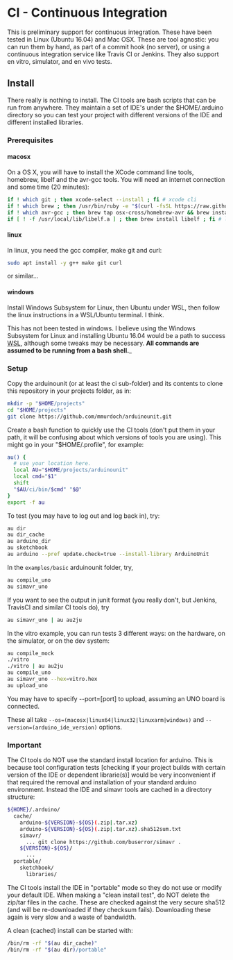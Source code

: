 # CI - Continuous Integration

This is preliminary support for continuous integration.  These have been tested in Linux (Ubuntu 16.04) and Mac OSX.  These are tool agnostic: you can run them by hand, as part of a commit hook (no server), or using a continuous integration service like Travis CI or Jenkins.  They also support en vitro, simulator, and en vivo tests.

## Install

There really is nothing to install.  The CI tools are bash scripts that can be run from anywhere.  They maintain a set of IDE's under the $HOME/.arduino directory so you can test your project with different versions of the IDE and different installed libraries.

### Prerequisites

#### macosx

On a OS X, you will have to install the XCode command line tools, homebrew, libelf and the avr-gcc tools.  You will need an internet connection and some time (20 minutes):

```bash
if ! which git ; then xcode-select --install ; fi # xcode cli
if ! which brew ; then /usr/bin/ruby -e "$(curl -fsSL https://raw.githubusercontent.com/Homebrew/install/master/install)" ; fi # homebrew
if ! which avr-gcc ; then brew tap osx-cross/homebrew-avr && brew install avr-gcc ; fi # avr-gcc
if [ ! -f /usr/local/lib/libelf.a ] ; then brew install libelf ; fi # libelf
```

#### linux

In linux, you need the gcc compiler, make git and curl:

```bash
sudo apt install -y g++ make git curl
```

or similar...

#### windows

Install Windows Subsystem for Linux, then Ubuntu under WSL, then follow the linux instructions in a WSL/Ubuntu terminal.  I think.

This has not been tested in windows.  I believe using the Windows Subsystem for Linux and installing Ubuntu 16.04 would be a path to success [WSL](https://devtidbits.com/2017/06/08/run-ubuntu-16-04-on-windows-10-creators-update/), although some tweaks may be necessary.  __All commands are assumed to be running from a bash shell.___

### Setup

Copy the arduinounit (or at least the ci sub-folder) and its contents to clone this repository in your projects folder, as in:

```bash
mkdir -p "$HOME/projects"
cd "$HOME/projects"
git clone https://github.com/mmurdoch/arduinounit.git
```

Create a bash function to quickly use the CI tools (don't put them in your path, it will be confusing about which versions of tools you are using).  This might go in your "$HOME/.profile", for example:

```bash
au() {
  # use your location here.
  local AU="$HOME/projects/arduinounit"
  local cmd="$1"
  shift
  "$AU/ci/bin/$cmd" "$@"
}
export -f au
```

To test (you may have to log out and log back in), try:

```bash
au dir
au dir_cache
au arduino_dir
au sketchbook
au arduino --pref update.check=true --install-library ArduinoUnit
```

In the `examples/basic` arduinounit folder, try,

```bash
au compile_uno
au simavr_uno
```

If you want to see the output in junit format (you really don't, but Jenkins, TravisCI and similar CI tools do), try

```bash
au simavr_uno | au au2ju
```

In the vitro example, you can run tests 3 different ways: on the hardware, on the simulator, or on the dev system:

```bash
au compile_mock
./vitro 
./vitro | au au2ju
au compile_uno
au simavr_uno --hex=vitro.hex
au upload_uno
```

You may have to specify --port=[port] to upload, assuming an UNO board is connected.

These all take `--os=(macosx|linux64|linux32|linuxarm|windows)` and `--version=(arduino_ide_version)` options.

### Important

The CI tools do NOT use the standard install location for arduino.  This is because tool configuration tests [checking if your project builds with certain version of the IDE or dependent librarie(s)] would be very inconvenient if that required the removal and installation of your standard arduino environment.  Instead the IDE and simavr tools are cached in a directory structure:

```bash
${HOME}/.arduino/
  cache/
    arduino-${VERSION}-${OS}(.zip|.tar.xz)
    arduino-${VERSION}-${OS}(.zip|.tar.xz).sha512sum.txt
    simavr/
      ... git clone https://github.com/buserror/simavr .
    ${VERSION}-${OS}/
      ...
  portable/
    sketchbook/
      libraries/
```

The CI tools install the IDE in "portable" mode so they do not use or modify your default IDE. When making a "clean install test", do NOT delete the zip/tar files in the cache.  These are checked against the very secure sha512 (and will be re-downloaded if they checksum fails).  Downloading these again is very slow and a waste of bandwidth.

A clean (cached) install can be started with:

```bash
/bin/rm -rf "$(au dir_cache)"
/bin/rm -rf "$(au dir)/portable"
```
